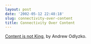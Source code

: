 ```yaml
---
layout: post
date: '2002-05-12 22:48:18'
slug: connectivity-over-content
title: Connectivity Over Content
---
```


[Content is not King](http://firstmonday.org/issues/issue6_2/odlyzko/), by Andrew Odlyzko.